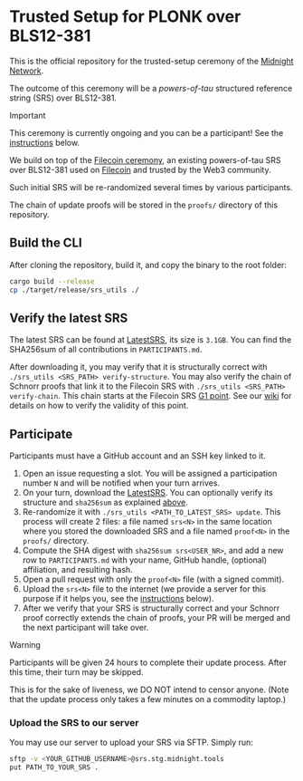 # Trusted Setup for PLONK over BLS12-381  

This is the official repository for the trusted-setup ceremony of the 
[Midnight Network](https://midnight.network/).

The outcome of this ceremony will be a *powers-of-tau* structured reference
string (SRS) over BLS12-381.

> [!IMPORTANT]  
> This ceremony is currently ongoing and you can be a participant! See the
> [instructions](#participate) below.

We build on top of the 
[Filecoin ceremony](https://trusted-setup.filecoin.io/phase1/), an existing
powers-of-tau SRS over BLS12-381 used on [Filecoin](https://filecoin.io/) and
trusted by the Web3 community.

Such initial SRS will be re-randomized several times by various participants.

The chain of update proofs will be stored in the `proofs/` directory of this
repository.

## Build the CLI

After cloning the repository, build it, and copy the binary to the root folder:
```sh
cargo build --release
cp ./target/release/srs_utils ./
```  

## Verify the latest SRS

The latest SRS can be found at [LatestSRS], its size is `3.1GB`. You can find the SHA256sum
of all contributions in `PARTICIPANTS.md`.

After downloading it, you may verify that it is structurally correct with
`./srs_utils <SRS_PATH> verify-structure`.
You may also verify the chain of Schnorr proofs that link it to the
Filecoin SRS with `./srs_utils <SRS_PATH> verify-chain`.
This chain starts at the Filecoin SRS [G1 point](../../blob/main/filecoin_srs_g1_point).
See our [wiki](wiki.md) for details on how to verify the validity of this point.

## Participate

Participants must have a GitHub account and an SSH key linked to it.

1. Open an issue requesting a slot. You will be assigned a participation
number `N` and will be notified when your turn arrives.
2. On your turn, download the [LatestSRS]. You can optionally verify its
structure and `sha256sum` as explained [above](#verify-the-latest-srs).
3. Re-randomize it with `./srs_utils <PATH_TO_LATEST_SRS> update`. This process
will create 2 files: a file named `srs<N>` in the same location where you stored the downloaded SRS and
a file named `proof<N>` in the `proofs/` directory.
4. Compute the SHA digest with `sha256sum srs<USER_NR>`, and add 
a new row to `PARTICIPANTS.md` with your name, GitHub handle, (optional) affiliation, and resulting hash.
5. Open a pull request with only the `proof<N>` file (with a signed commit).
6. Upload the `srs<N>` file to the internet (we provide a server for this purpose if
it helps you, see the [instructions](#upload-the-srs-to-our-server) below).
7. After we verify that your SRS is structurally correct and your Schnorr proof
correctly extends the chain of proofs, your PR will be merged and the next
participant will take over.

> [!WARNING]  
> Participants will be given 24 hours to complete their update process.
> After this time, their turn may be skipped.
>
> This is for the sake of liveness, we DO NOT intend to censor anyone.
> (Note that the update process only takes a few minutes on a commodity laptop.)

### Upload the SRS to our server

You may use our server to upload your SRS via SFTP.
Simply run:

```sh
sftp -v <YOUR_GITHUB_USERNAME>@srs.stg.midnight.tools
put PATH_TO_YOUR_SRS .
```

[LatestSRS]: https://srs.midnight.network/current_srs/challenge19_2p25
